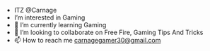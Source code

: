 - ITZ @Carnage 
- I’m interested in Gaming
- 🌱 I’m currently learning Gaming
- 💞️ I’m looking to collaborate on Free Fire, Gaming Tips And Tricks
- 📫 How to reach me carnagegamer30@gmail.com 


